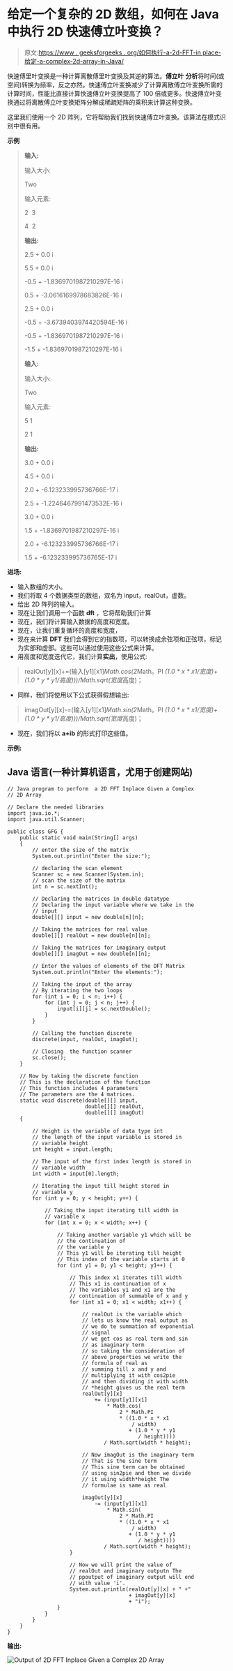 # 给定一个复杂的 2D 数组，如何在 Java 中执行 2D 快速傅立叶变换？

> 原文:[https://www . geeksforgeeks . org/如何执行-a-2d-FFT-in place-给定-a-complex-2d-array-in-Java/](https://www.geeksforgeeks.org/how-to-perform-a-2d-fft-inplace-given-a-complex-2d-array-in-java/)

快速傅里叶变换是一种计算离散傅里叶变换及其逆的算法。**傅立叶** **分析**将时间(或空间)转换为频率，反之亦然。快速傅立叶变换减少了计算离散傅立叶变换所需的计算时间，性能比直接计算快速傅立叶变换提高了 100 倍或更多。快速傅立叶变换通过将离散傅立叶变换矩阵分解成稀疏矩阵的乘积来计算这种变换。

这里我们使用一个 2D 阵列，它将帮助我们找到快速傅立叶变换。该算法在模式识别中很有用。

**示例**

> **输入:**
> 
> 输入大小:
> 
> Two
> 
> 输入元素:
> 
> 2  3
> 
> 4  2
> 
> **输出:**
> 
> 2.5 + 0.0 i
> 
> 5.5 + 0.0 i
> 
> -0.5 + -1.8369701987210297E-16 i
> 
> 0.5 + -3.0616169978683826E-16 i
> 
> 2.5 + 0.0 i
> 
> -0.5 + -3.6739403974420594E-16 i
> 
> -0.5 + -1.8369701987210297E-16 i
> 
> -1.5 + -1.8369701987210297E-16 i
> 
> **输入:**
> 
> 输入大小:
> 
> Two
> 
> 输入元素:
> 
> 5 1
> 
> 2 1
> 
> **输出:**
> 
> 3.0 + 0.0 i
> 
> 4.5 + 0.0 i
> 
> 2.0 + -6.123233995736766E-17 i
> 
> 2.5 + -1.2246467991473532E-16 i
> 
> 3.0 + 0.0 i
> 
> 1.5 + -1.8369701987210297E-16 i
> 
> 2.0 + -6.123233995736766E-17 i
> 
> 1.5 + -6.123233995736765E-17 i

**进场:**

*   输入数组的大小。
*   我们将取 4 个数据类型的数组，双名为 input，realOut，虚数。
*   给出 2D 阵列的输入。
*   现在让我们调用一个函数 **dft** ，它将帮助我们计算
*   现在，我们将计算输入数据的高度和宽度。
*   现在，让我们重复循环的高度和宽度，
*   现在来计算 **DFT** 我们会得到它的指数项，可以转换成余弦项和正弦项，标记为实部和虚部。这些可以通过使用这些公式来计算。
*   用高度和宽度迭代它，我们计算**实出**，使用公式:

> realOut[y][x]+=(输入[y1][x1]*Math.cos(2*Math。PI *(1.0 * x * x1/宽度)+(1.0 * y * y1/高度)))/Math.sqrt(宽度*高度)；

*   同样，我们将使用以下公式获得假想输出:

> imagOut[y][x]-=(输入[y1][x1]*Math.sin(2*Math。PI *(1.0 * x * x1/宽度)+(1.0 * y * y1/高度)))/Math.sqrt(宽度*高度)；

*   现在，我们将以 **a+ib** 的形式打印这些值。

**示例:**

## Java 语言(一种计算机语言，尤用于创建网站)

```
// Java program to perform  a 2D FFT Inplace Given a Complex
// 2D Array

// Declare the needed libraries
import java.io.*;
import java.util.Scanner;

public class GFG {
    public static void main(String[] args)
    {
        // enter the size of the matrix
        System.out.println("Enter the size:");

        // declaring the scan element
        Scanner sc = new Scanner(System.in);
        // scan the size of the matrix
        int n = sc.nextInt();

        // Declaring the matrices in double datatype
        // Declaring the input variable where we take in the
        // input
        double[][] input = new double[n][n];

        // Taking the matrices for real value
        double[][] realOut = new double[n][n];

        // Taking the matrices for imaginary output
        double[][] imagOut = new double[n][n];

        // Enter the values of elements of the DFT Matrix
        System.out.println("Enter the elements:");

        // Taking the input of the array
        // By iterating the two loops
        for (int i = 0; i < n; i++) {
            for (int j = 0; j < n; j++) {
                input[i][j] = sc.nextDouble();
            }
        }

        // Calling the function discrete
        discrete(input, realOut, imagOut);

        // Closing  the function scanner
        sc.close();
    }

    // Now by taking the discrete function
    // This is the declaration of the function
    // This function includes 4 parameters
    // The parameters are the 4 matrices.
    static void discrete(double[][] input,
                         double[][] realOut,
                         double[][] imagOut)
    {

        // Height is the variable of data type int
        // the length of the input variable is stored in
        // variable height
        int height = input.length;

        // The input of the first index length is stored in
        // variable width
        int width = input[0].length;

        // Iterating the input till height stored in
        // variable y
        for (int y = 0; y < height; y++) {

            // Taking the input iterating till width in
            // variable x
            for (int x = 0; x < width; x++) {

                // Taking another variable y1 which will be
                // the continuation of
                // the variable y
                // This y1 will be iterating till height
                // This index of the variable starts at 0
                for (int y1 = 0; y1 < height; y1++) {

                    // This index x1 iterates till width
                    // This x1 is continuation of x
                    // The variables y1 and x1 are the
                    // continuation of summable of x and y
                    for (int x1 = 0; x1 < width; x1++) {

                        // realOut is the variable which
                        // lets us know the real output as
                        // we do te summation of exponential
                        // signal
                        // we get cos as real term and sin
                        // as imaginary term
                        // so taking the consideration of
                        // above properties we write the
                        // formula of real as
                        // summing till x and y and
                        // multiplying it with cos2pie
                        // and then dividing it with width
                        // *height gives us the real term
                        realOut[y][x]
                            += (input[y1][x1]
                                * Math.cos(
                                    2 * Math.PI
                                    * ((1.0 * x * x1
                                        / width)
                                       + (1.0 * y * y1
                                          / height))))
                               / Math.sqrt(width * height);

                        // Now imagOut is the imaginary term
                        // That is the sine term
                        // This sine term can be obtained
                        // using sin2pie and then we divide
                        // it using width*height The
                        // formulae is same as real

                        imagOut[y][x]
                            -= (input[y1][x1]
                                * Math.sin(
                                    2 * Math.PI
                                    * ((1.0 * x * x1
                                        / width)
                                       + (1.0 * y * y1
                                          / height))))
                               / Math.sqrt(width * height);
                    }

                    // Now we will print the value of
                    // realOut and imaginary outputn The
                    // ppoutput of imaginary output will end
                    // with value 'i'.
                    System.out.println(realOut[y][x] + " +"
                                       + imagOut[y][x]
                                       + "i");
                }
            }
        }
    }
}
```

**输出:**

![Output of 2D FFT Inplace Given a Complex 2D Array ](img/df742cd35231634c30961bc194f5cb64.png)